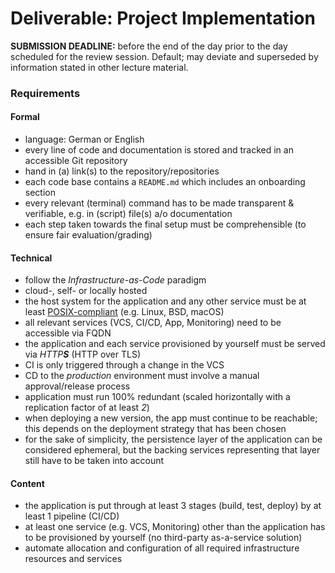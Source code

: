 Deliverable: Project Implementation
===================================


__SUBMISSION DEADLINE:__ before the end of the day prior to the day scheduled for the review session.
    Default; may deviate and superseded by information stated in other lecture material.


### Requirements

#### Formal

* language: German or English
* every line of code and documentation is stored and tracked in an accessible Git repository
* hand in (a) link(s) to the repository/repositories
* each code base contains a `README.md` which includes an onboarding section
* every relevant (terminal) command has to be made transparent & verifiable, e.g. in (script) file(s) a/o documentation
* each step taken towards the final setup must be comprehensible (to ensure fair evaluation/grading)


#### Technical

* follow the *Infrastructure-as-Code* paradigm
* cloud-, self- or locally hosted
* the host system for the application and any other service must be at least
  [POSIX-compliant](https://en.wikipedia.org/wiki/POSIX#POSIX-oriented_operating_systems)
  (e.g. Linux, BSD, macOS)
* all relevant services (VCS, CI/CD, App, Monitoring) need to be accessible via FQDN
* the application and each service provisioned by yourself must be served via _HTTP**S**_ (HTTP over TLS)
* CI is only triggered through a change in the VCS
* CD to the *production* environment must involve a manual approval/release process
* application must run 100% redundant (scaled horizontally with a replication factor of at least *2*)
* when deploying a new version, the app must continue to be reachable; this depends on the deployment
  strategy that has been chosen
* for the sake of simplicity, the persistence layer of the application can be considered ephemeral, but
  the backing services representing that layer still have to be taken into account


#### Content

* the application is put through at least 3 stages (build, test, deploy) by at least 1 pipeline (CI/CD)
* at least one service (e.g. VCS, Monitoring) other than the application has to be provisioned by yourself (no
  third-party as-a-service solution)
* automate allocation and configuration of all required infrastructure resources and services

